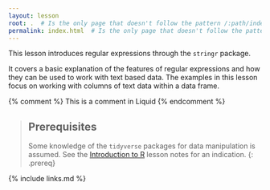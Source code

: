 ```yaml
---
layout: lesson
root: .  # Is the only page that doesn't follow the pattern /:path/index.html
permalink: index.html  # Is the only page that doesn't follow the pattern /:path/index.html
---
```

This lesson introduces regular expressions through the `stringr` package.

It covers a basic explanation of the features of regular expressions and how they can be used to work
with text based data. The examples in this lesson focus on working with columns of text data within
a data frame.

<!-- this is an html comment -->

{% comment %} This is a comment in Liquid {% endcomment %}

> ## Prerequisites
>
> Some knowledge of the `tidyverse` packages for data manipulation is assumed. See the 
> [Introduction to R](https://csiro-data-school.github.io/r/) lesson notes for an indication.
{: .prereq}

{% include links.md %}
